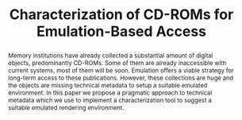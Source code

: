---
abstract: 'Memory institutions have already collected a substantial amount of digital
  objects, predominantly CD-ROMs. Some of them are already inaccessible with current
  systems, most of them will be soon. Emulation offers a viable strategy for long-term
  access to these publications. However, these collections are huge and the objects
  are missing technical metadata to setup a suitable emulated environment. In this

  paper we propose a pragmatic approach to technical metadata

  which we use to implement a characterization tool to suggest a suitable emulated
  rendering environment.'
creators:
- Rechert, Klaus
- Liebetraut, Thomas
- Stobbe, Oleg
- Valizada, Isgandar
- Steinke, Tobias
date: null
document_url: https://services.phaidra.univie.ac.at/api/object/o:429556/download
grand_parent: iPRES
institutions: []
keywords:
- emulation characterization tools
landing_page_url: https://phaidra.univie.ac.at/o:429556
language: eng
layout: publication
license: CC BY 4.0 International
notes_url: null
parent: iPRES 2015
presentation_url: null
publication_type: paper
size: 473621
source_name: iPRES
title: Characterization of CD-ROMs for Emulation-Based Access
year: 2015
---